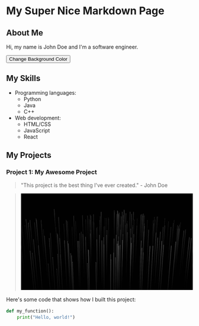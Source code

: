 # My Super Nice Markdown Page



<link rel="stylesheet" type="text/css" href="style.css">



## About Me

Hi, my name is John Doe and I'm a software engineer.


<button onclick="changeBackgroundColor()">Change Background Color</button>


## My Skills

- Programming languages: 
  - Python
  - Java
  - C++
- Web development:
  - HTML/CSS
  - JavaScript
  - React

## My Projects

### Project 1: My Awesome Project

> "This project is the best thing I've ever created." - John Doe

> ![Project screenshot](./images/background.jpeg "Project screenshot")

Here's some code that shows how I built this project:

```python
def my_function():
    print("Hello, world!")
```
    

<script src="script.js"></script>

